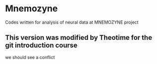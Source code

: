 # Mnemozyne

Codes written for analysis of neural data at MNEMOZYNE project

## This version was modified by Theotime for the git introduction course

we should see a conflict
